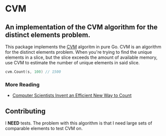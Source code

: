 # CVM
## An implementation of the CVM algorithm for the distinct elements problem.

This package implements the [CVM](https://arxiv.org/abs/2301.10191) algoritm in pure Go. CVM is an algorithm for the distinct elements problem.
When you're trying to find the unique elements in a slice, but the slice exceeds the amount of available memory, use CVM to estimate the number of unique elements in
said slice. 

```go
cvm.Count(s, 100) // 1500
```

### More Reading
- [Computer Scientists Invent an Efficient New Way to Count](https://www.quantamagazine.org/computer-scientists-invent-an-efficient-new-way-to-count-20240516/)

## Contributing

I **NEED** tests. The problem with this algorithm is that I need large sets of comparable elements to test CVM on. 
